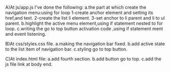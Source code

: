 A)At js/app.js I've done the following:
 a.the part at which create the navigation menu:using for loop
  1-create anchor element and setting its href,and text.
  2-create the list li element. 
  3-set anchor to li parent and li to ul parent.
 b.highlight the active menu element,using if statement nested to for loop.
 c.writing the go to top button activation code ,using if statement ment and event listening. 
 
 B)At css/styles.css file.
  a.making the navigation bar fixed.
  b.add active state to the list item of navigation bar. 
  c.styling go to top button. 
  
  C)At index.html file:
   a.add fourth section. 
   b.add button go to top.
   c.add the js file link at body end.
